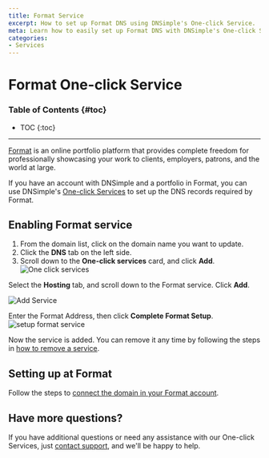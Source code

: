 ```yaml
---
title: Format Service
excerpt: How to set up Format DNS using DNSimple's One-click Service.
meta: Learn how to easily set up Format DNS with DNSimple's One-click Service. Streamline your domain management and enhance your online presence effortlessly.
categories:
- Services
---
```


# Format One-click Service

### Table of Contents {#toc}

* TOC
{:toc}

---

[Format](https://www.format.com) is an online portfolio platform that provides complete freedom for professionally showcasing your work to clients, employers, patrons, and the world at large.

If you have an account with DNSimple and a portfolio in Format, you can use DNSimple's [One-click Services](/categories/services/) to set up the DNS records required by Format.

## Enabling Format service

1. From the domain list, click on the domain name you want to update.
2. Click the **DNS** tab on the left side.
3. Scroll down to the **One-click services** card, and click **Add**.
![One click services](/files/one-click-services.png)

Select the **Hosting** tab, and scroll down to the Format service. Click **Add**.

![Add Service](/files/services-format.png)

Enter the Format Address, then click  **Complete Format Setup**.
![setup format service](/files/format-service-setup.png)

Now the service is added. You can remove it any time by following the steps in [how to remove a service](/articles/services/#removing-services).

## Setting up at Format

Follow the steps to [connect the domain in your Format account](https://help.format.com/hc/en-us/articles/32334520052755-Connect-your-Domain-com-custom-domain-name).

## Have more questions?

If you have additional questions or need any assistance with our One-click Services, just [contact support](https://dnsimple.com/feedback), and we'll be happy to help.
